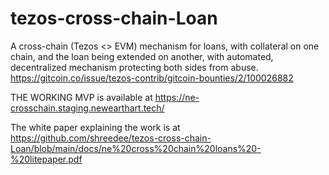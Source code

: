 # tezos-cross-chain-Loan
A cross-chain (Tezos &lt;> EVM) mechanism for loans, with collateral on one chain, and the loan being extended on another, with automated, decentralized mechanism protecting both sides from abuse.
https://gitcoin.co/issue/tezos-contrib/gitcoin-bounties/2/100026882


THE WORKING MVP is available at https://ne-crosschain.staging.newearthart.tech/

The white paper explaining the work is at https://github.com/shreedee/tezos-cross-chain-Loan/blob/main/docs/ne%20cross%20chain%20loans%20-%20litepaper.pdf
